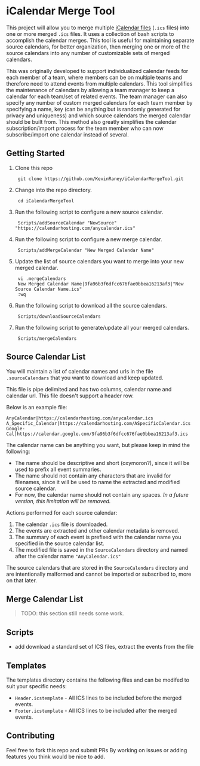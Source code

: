 # iCalendar Merge Tool

This project will allow you to merge multiple [iCalendar files](https://en.wikipedia.org/wiki/ICalendar) (`.ics` files) into one or more merged `.ics` files. It uses a collection of bash scripts to accomplish the calendar merges. This tool is useful for maintaining separate source calendars, for better organization, then merging one or more of the source calendars into any number of customizable sets of merged calendars. 

This was originally developed to support individualized calendar feeds for each member of a team, where members can be on multiple teams and therefore need to attend events from multiple calendars. This tool simplifies the maintenance of calendars by allowing a team manager to keep a calendar for each team/set of related events. The team manager can also specify any number of custom merged calendars for each team member by specifying a name, key (can be anything but is randomly generated for privacy and uniqueness) and which source calendars the merged calendar should be built from. This method also greatly simplifies the calendar subscription/import process for the team member who can now subscribe/import one calendar instead of several.

## Getting Started

1. Clone this repo

        git clone https://github.com/KevinRaney/iCalendarMergeTool.git

2. Change into the repo directory. 

        cd iCalendarMergeTool

3. Run the following script to configure a new source calendar.

        Scripts/addSourceCalendar "NewSource" "https://calendarhosting.com/anycalendar.ics"

4. Run the following script to configure a new merge calendar.

        Scripts/addMergeCalendar "New Merged Calendar Name"

5. Update the list of source calendars you want to merge into your new merged calendar.

        vi .mergeCalendars
        New Merged Calendar Name|9fa96b3f6dfcc676fae0bbea16213af3|"New Source Calendar Name.ics"
        :wq

6. Run the following script to download all the source calendars.

        Scripts/downloadSourceCalendars

7. Run the following script to generate/update all your merged calendars.

        Scripts/mergeCalendars

## Source Calendar List

You will maintain a list of calendar names and urls in the file `.sourceCalendars` that you want to download and keep updated.

This file is pipe delimited and has two columns, calendar name and calendar url. This file doesn't support a header row.

Below is an example file:

```
AnyCalendar|https://calendarhosting.com/anycalendar.ics
A_Specific_Calendar|https://calendarhosting.com/ASpecificCalendar.ics
Google-Cal|https://calendar.google.com/9fa96b3f6dfcc676fae0bbea16213af3.ics
```

The calendar name can be anything you want, but please keep in mind the following:

- The name should be descriptive and short (oxymoron?), since it will be used to prefix all event summaries.
- The name should not contain any characters that are invalid for filenames, since it will be used to name the extracted and modified source calendar.
- For now, the calendar name should not contain any spaces. *In a future version, this limitation will be removed.*

Actions performed for each source calendar:

1. The calendar `.ics` file is downloaded.
2. The events are extracted and other calendar metadata is removed.
3. The summary of each event is prefixed with the calendar name you specified in the source calendar list.
4. The modified file is saved in the `SourceCalendars` directory and named after the calendar name `"AnyCalendar.ics"`

The source calendars that are stored in the `SourceCalendars` directory and are intentionally malformed and cannot be imported or subscribed to, more on that later.

## Merge Calendar List

> TODO: this section still needs some work.

## Scripts
- add download a standard set of ICS files, extract the events from the file

## Templates

The templates directory contains the following files and can be modifed to suit your specific needs:
- `Header.icstemplate` - All ICS lines to be included before the merged events.
- `Footer.icstemplate` - All ICS lines to be included after the merged events.

## Contributing

Feel free to fork this repo and submit PRs By working on issues or adding features you think would be nice to add.